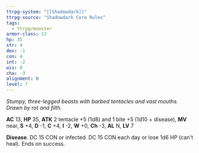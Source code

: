 ```yaml
---
ttrpg-system: "[[Shadowdark]]"
ttrpg-source: "Shadowdark Core Rules"
tags:
  - ttrpg/monster
armor-class: 13
hp: 35
str: 4
dex: -1
con: 4
int: -2
wis: 0
cha: -3
alignment: N
level: 7
---
```


_Stumpy, three-legged beasts with barbed tentacles and vast mouths. Drawn by rot and filth._

**AC** 13, **HP** 35, **ATK** 2 tentacle +5 (1d8) and 1 bite +5 (1d10 + disease), **MV** near, **S** +4, **D** -1, **C** +4, **I** -2, **W** +0, **Ch** -3, **AL** N, **LV** 7

**Disease**. DC 15 CON or infected. DC 15 CON each day or lose 1d6 HP (can't heal). Ends on success.


